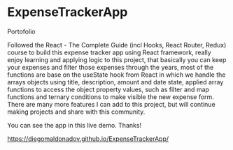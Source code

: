 # ExpenseTrackerApp
Portofolio

Followed the React - The Complete Guide (incl Hooks, React Router, Redux) course to build this expense tracker app using React framework,
really enjoy learning and applying logic to this project, that basically you can keep your expenses and filter those expenses through the years, most 
of the functions are base on the useState hook from React in which we handle the arrays objects using title, description, amount and date state, applied
array functions to access the object property values, such as filter and map functions and ternary conditions to make visible the new expense form. There are many more features I can add to this project, but will
continue making projects and share with this community. 

You can see the app in this live demo. Thanks!

https://diegomaldonadov.github.io/ExpenseTrackerApp/

